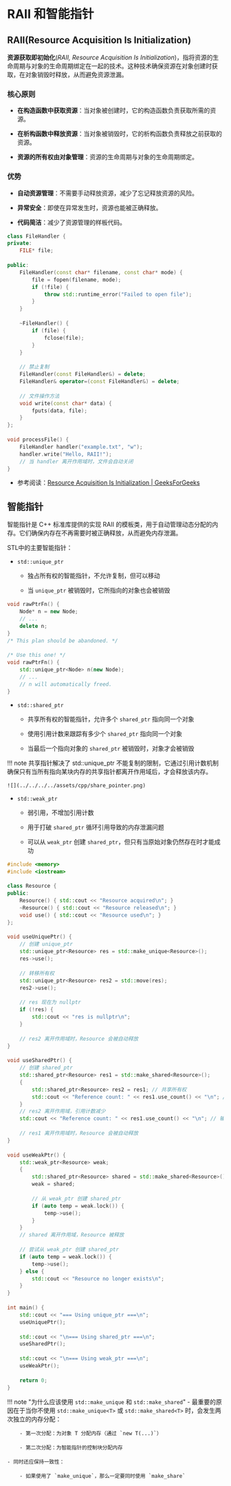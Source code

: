 # RAII 和智能指针

## RAII(Resource Acquisition Is Initialization)

**资源获取即初始化**(*RAII, Resource Acquisition Is Initialization*)，指将资源的生命周期与对象的生命周期绑定在一起的技术。这种技术确保资源在对象创建时获取，在对象销毁时释放，从而避免资源泄漏。

### 核心原则

- **在构造函数中获取资源**：当对象被创建时，它的构造函数负责获取所需的资源。

- **在析构函数中释放资源**：当对象被销毁时，它的析构函数负责释放之前获取的资源。

- **资源的所有权由对象管理**：资源的生命周期与对象的生命周期绑定。

### 优势

- **自动资源管理**：不需要手动释放资源，减少了忘记释放资源的风险。

- **异常安全**：即使在异常发生时，资源也能被正确释放。

- **代码简洁**：减少了资源管理的样板代码。

```cpp
class FileHandler {
private:
    FILE* file;

public:
    FileHandler(const char* filename, const char* mode) {
        file = fopen(filename, mode);
        if (!file) {
            throw std::runtime_error("Failed to open file");
        }
    }

    ~FileHandler() {
        if (file) {
            fclose(file);
        }
    }

    // 禁止复制
    FileHandler(const FileHandler&) = delete;
    FileHandler& operator=(const FileHandler&) = delete;

    // 文件操作方法
    void write(const char* data) {
        fputs(data, file);
    }
};

void processFile() {
    FileHandler handler("example.txt", "w");
    handler.write("Hello, RAII!");
    // 当 handler 离开作用域时，文件会自动关闭
}
```

- 参考阅读：[Resource Acquisition Is Initialization | GeeksForGeeks](https://www.geeksforgeeks.org/resource-acquisition-is-initialization/)

## 智能指针

智能指针是 C++ 标准库提供的实现 RAII 的模板类，用于自动管理动态分配的内存。它们确保内存在不再需要时被正确释放，从而避免内存泄漏。

STL中的主要智能指针：

- `std::unique_ptr`

    - 独占所有权的智能指针，不允许复制，但可以移动

    - 当 `unique_ptr` 被销毁时，它所指向的对象也会被销毁

```cpp
void rawPtrFn() {
    Node* n = new Node;
    // ...
    delete n;
}
/* This plan should be abandoned. */

/* Use this one! */
void rawPtrFn() {
    std::unique_ptr<Node> n(new Node);
    // ...
    // n will automatically freed.
}
```

- `std::shared_ptr`

    - 共享所有权的智能指针，允许多个 `shared_ptr` 指向同一个对象

    - 使用引用计数来跟踪有多少个 `shared_ptr` 指向同一个对象

    - 当最后一个指向对象的 `shared_ptr` 被销毁时，对象才会被销毁

!!! note
    共享指针解决了 std::unique_ptr 不能复制的限制，它通过引用计数机制确保只有当所有指向某块内存的共享指针都离开作用域后，才会释放该内存。

    ![](../../../../assets/cpp/share_pointer.png)

- `std::weak_ptr`

    - 弱引用，不增加引用计数

    - 用于打破 `shared_ptr` 循环引用导致的内存泄漏问题

    - 可以从 `weak_ptr` 创建 `shared_ptr`，但只有当原始对象仍然存在时才能成功

```cpp
#include <memory>
#include <iostream>

class Resource {
public:
    Resource() { std::cout << "Resource acquired\n"; }
    ~Resource() { std::cout << "Resource released\n"; }
    void use() { std::cout << "Resource used\n"; }
};

void useUniquePtr() {
    // 创建 unique_ptr
    std::unique_ptr<Resource> res = std::make_unique<Resource>();
    res->use();
    
    // 转移所有权
    std::unique_ptr<Resource> res2 = std::move(res);
    res2->use();
    
    // res 现在为 nullptr
    if (!res) {
        std::cout << "res is nullptr\n";
    }
    
    // res2 离开作用域时，Resource 会被自动释放
}

void useSharedPtr() {
    // 创建 shared_ptr
    std::shared_ptr<Resource> res1 = std::make_shared<Resource>();
    {
        std::shared_ptr<Resource> res2 = res1; // 共享所有权
        std::cout << "Reference count: " << res1.use_count() << "\n"; // 输出 2
    }
    // res2 离开作用域，引用计数减少
    std::cout << "Reference count: " << res1.use_count() << "\n"; // 输出 1
    
    // res1 离开作用域时，Resource 会被自动释放
}

void useWeakPtr() {
    std::weak_ptr<Resource> weak;
    {
        std::shared_ptr<Resource> shared = std::make_shared<Resource>();
        weak = shared;
        
        // 从 weak_ptr 创建 shared_ptr
        if (auto temp = weak.lock()) {
            temp->use();
        }
    }
    // shared 离开作用域，Resource 被释放
    
    // 尝试从 weak_ptr 创建 shared_ptr
    if (auto temp = weak.lock()) {
        temp->use();
    } else {
        std::cout << "Resource no longer exists\n";
    }
}

int main() {
    std::cout << "=== Using unique_ptr ===\n";
    useUniquePtr();
    
    std::cout << "\n=== Using shared_ptr ===\n";
    useSharedPtr();
    
    std::cout << "\n=== Using weak_ptr ===\n";
    useWeakPtr();
    
    return 0;
}
```

!!! note "为什么应该使用 `std::make_unique` 和 `std::make_shared`"
    - 最重要的原因在于当你不使用 `std::make_unique<T>` 或 `std::make_shared<T>` 时，会发生两次独立的内存分配：

        - 第一次分配：为对象 T 分配内存（通过 `new T(...)`）

        - 第二次分配：为智能指针的控制块分配内存

    - 同时还应保持一致性：

        - 如果使用了 `make_unique`，那么一定要同时使用 `make_share`
